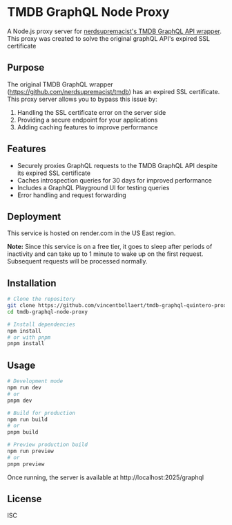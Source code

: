 # TMDB GraphQL Node Proxy

A Node.js proxy server for [nerdsupremacist's TMDB GraphQL API wrapper](https://github.com/nerdsupremacist/tmdb). This proxy was created to solve the original graphQL API's expired SSL certificate

## Purpose

The original TMDB GraphQL wrapper (https://github.com/nerdsupremacist/tmdb) has an expired SSL certificate. This proxy server allows you to bypass this issue by:

1. Handling the SSL certificate error on the server side
2. Providing a secure endpoint for your applications
3. Adding caching features to improve performance

## Features

- Securely proxies GraphQL requests to the TMDB GraphQL API despite its expired SSL certificate
- Caches introspection queries for 30 days for improved performance
- Includes a GraphQL Playground UI for testing queries
- Error handling and request forwarding

## Deployment

This service is hosted on render.com in the US East region. 

**Note:** Since this service is on a free tier, it goes to sleep after periods of inactivity and can take up to 1 minute to wake up on the first request. Subsequent requests will be processed normally.

## Installation

```bash
# Clone the repository
git clone https://github.com/vincentbollaert/tmdb-graphql-quintero-proxy.git
cd tmdb-graphql-node-proxy

# Install dependencies
npm install
# or with pnpm
pnpm install
```

## Usage

```bash
# Development mode
npm run dev
# or
pnpm dev

# Build for production
npm run build
# or
pnpm build

# Preview production build
npm run preview
# or
pnpm preview
```

Once running, the server is available at http://localhost:2025/graphql

## License

ISC
